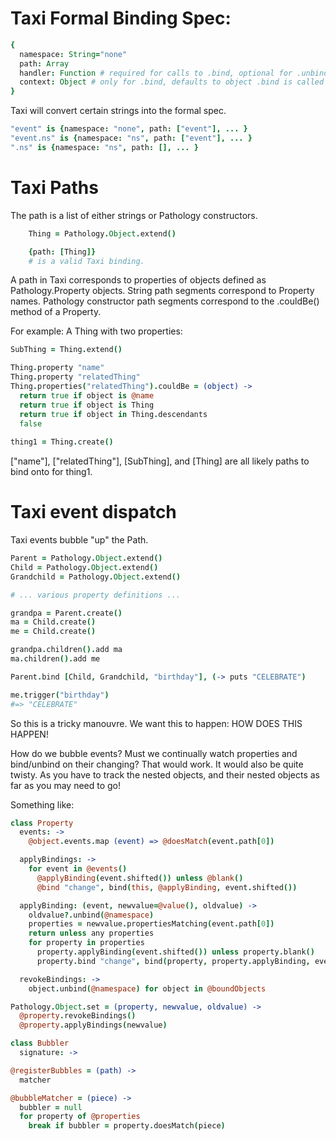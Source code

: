# Taxi Formal Binding Spec:

```coffee
{
  namespace: String="none"
  path: Array
  handler: Function # required for calls to .bind, optional for .unbind, meaningless for .trigger
  context: Object # only for .bind, defaults to object .bind is called upon
}
```

Taxi will convert certain strings into the formal spec.

```coffee
"event" is {namespace: "none", path: ["event"], ... }
"event.ns" is {namespace: "ns", path: ["event"], ... }
".ns" is {namespace: "ns", path: [], ... }
```

# Taxi Paths

The path is a list of either strings or Pathology constructors.

```coffee
    Thing = Pathology.Object.extend()

    {path: [Thing]}
    # is a valid Taxi binding.
```

A path in Taxi corresponds to properties of objects defined
as Pathology.Property objects. String path segments correspond
to Property names. Pathology constructor path segments correspond
to the .couldBe() method of a Property.

For example: A Thing with two properties:

```coffee
SubThing = Thing.extend()

Thing.property "name"
Thing.property "relatedThing"
Thing.properties("relatedThing").couldBe = (object) -> 
  return true if object is @name
  return true if object is Thing
  return true if object in Thing.descendants
  false
  
thing1 = Thing.create()
```

["name"], ["relatedThing"], [SubThing], and [Thing] are all likely paths to bind
onto for thing1.

# Taxi event dispatch

Taxi events bubble "up" the Path.

```coffee
Parent = Pathology.Object.extend()
Child = Pathology.Object.extend()
Grandchild = Pathology.Object.extend()

# ... various property definitions ...

grandpa = Parent.create()
ma = Child.create()
me = Child.create()

grandpa.children().add ma
ma.children().add me

Parent.bind [Child, Grandchild, "birthday"], (-> puts "CELEBRATE")

me.trigger("birthday")
#=> "CELEBRATE"
```

So this is a tricky manouvre. We want this to happen: HOW DOES THIS HAPPEN!

How do we bubble events? Must we continually watch properties and bind/unbind on
their changing? That would work. It would also be quite twisty. As you have to
track the nested objects, and their nested objects as far as you may need to go!

Something like:

```coffee
class Property
  events: ->
    @object.events.map (event) => @doesMatch(event.path[0])

  applyBindings: ->
    for event in @events()
      @applyBinding(event.shifted()) unless @blank()
      @bind "change", bind(this, @applyBinding, event.shifted())

  applyBinding: (event, newvalue=@value(), oldvalue) ->
    oldvalue?.unbind(@namespace)
    properties = newvalue.propertiesMatching(event.path[0])
    return unless any properties
    for property in properties
      property.applyBinding(event.shifted()) unless property.blank()
      property.bind "change", bind(property, property.applyBinding, event.shifted)

  revokeBindings: ->
    object.unbind(@namespace) for object in @boundObjects

Pathology.Object.set = (property, newvalue, oldvalue) ->
  @property.revokeBindings()
  @property.applyBindings(newvalue)
```

```coffee
class Bubbler
  signature: ->

@registerBubbles = (path) ->
  matcher

@bubbleMatcher = (piece) ->
  bubbler = null
  for property of @properties
    break if bubbler = property.doesMatch(piece)

```
